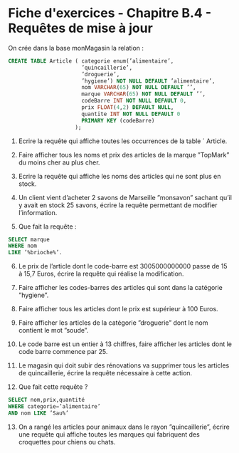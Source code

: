 # Fiche d'exercices - **Chapitre B.4 - Requêtes de mise à jour**
On crée dans la base monMagasin la relation :

```sql 
CREATE TABLE Article ( categorie enum(’alimentaire’,
                       ’quincaillerie’,
                       ’droguerie’,
                       ’hygiene’) NOT NULL DEFAULT ’alimentaire’, 
                       nom VARCHAR(65) NOT NULL DEFAULT ’’, 
                       marque VARCHAR(65) NOT NULL DEFAULT ’’,
                       codeBarre INT NOT NULL DEFAULT 0, 
                       prix FLOAT(4,2) DEFAULT NULL,
                       quantite INT NOT NULL DEFAULT 0 
                       PRIMARY KEY (codeBarre)
                     ); 
```
1.	Ecrire la requête qui affiche toutes les occurrences de la table ´ Article. 

2.	Faire afficher tous les noms et prix des articles de la marque ”TopMark” du moins cher au plus cher. 

3.	Ecrire la requête qui affiche les noms des articles qui ne sont plus en stock.  

4.	Un client vient d’acheter 2 savons de Marseille ”monsavon” sachant qu’il y avait en stock 25 savons, écrire la requête permettant de modifier l’information.

5.	Que fait la requête : 
```sql 
SELECT marque 
WHERE nom 
LIKE ’%brioche%’.
```
6.	Le prix de l’article dont le code-barre est 3005000000000 passe de 15 à 15,7 Euros, écrire la requête qui réalise la modification. 

7.	Faire afficher les codes-barres des articles qui sont dans la catégorie ”hygiene”.

8.	Faire afficher tous les articles dont le prix est supérieur à 100 Euros. 

9.	Faire afficher les articles de la catégorie ”droguerie” dont le nom contient le mot ”soude”. 

10.	Le code barre est un entier à 13 chiffres, faire afficher les articles dont le code barre commence par 25. 

11.	Le magasin qui doit subir des rénovations va supprimer tous les articles de quincaillerie, écrire la requête nécessaire à cette action. 

12.	Que fait cette requête ? 
```sql
SELECT nom,prix,quantité 
WHERE categorie=’alimentaire’
AND nom LIKE ’Sau%’ 
```

13.	On a rangé les articles pour animaux dans le rayon ”quincaillerie”, écrire une requête qui affiche toutes les marques qui fabriquent des croquettes pour chiens ou chats.
